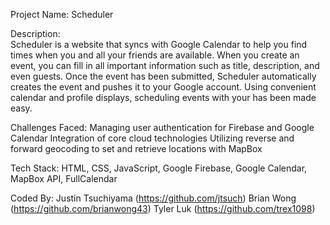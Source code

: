 Project Name: Scheduler

Description:  
Scheduler is a website that syncs with Google Calendar to help you find times when you and all your friends are available. When you create an event, you can fill in all important information such as title, description, and even guests. Once the event has been submitted, Scheduler automatically creates the event and pushes it to your Google account. Using convenient calendar and profile displays, scheduling events with your has been made easy.

Challenges Faced:
Managing user authentication for Firebase and Google Calendar
Integration of core cloud technologies
Utilizing reverse and forward geocoding to set and retrieve locations with MapBox

Tech Stack: 
HTML, CSS, JavaScript, Google Firebase, Google Calendar, MapBox API, FullCalendar

Coded By: 
Justin Tsuchiyama (https://github.com/jtsuch)
Brian Wong (https://github.com/brianwong43)
Tyler Luk (https://github.com/trex1098)
